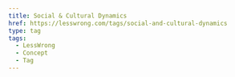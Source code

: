 ```yaml
---
title: Social & Cultural Dynamics
href: https://lesswrong.com/tags/social-and-cultural-dynamics
type: tag
tags:
  - LessWrong
  - Concept
  - Tag
---
```


